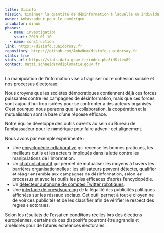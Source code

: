 ```yaml
---
title: Disinfo
mission: Diminuer la quantité de désinformation à laquelle un individu est confronté quotidiennement
owner: Ambassadeur pour le numérique
incubator: dinum
phases:
  - name: investigation
    start: 2019-01-10
  - name: construction
link: https://disinfo.quaidorsay.fr
repository: https://github.com/AmbaNum/disinfo.quaidorsay.fr
stats: true
stats_url: https://stats.data.gouv.fr/index.php?idSite=89
contact: matti.schneider@diplomatie.gouv.fr
---
```


La manipulation de l’information vise à fragiliser notre cohésion sociale et nos processus électoraux.

Nous croyons que les sociétés démocratiques contiennent déjà des forces puissantes contre les campagnes de désinformation, mais que ces forces sont aujourd’hui trop isolées pour se confronter à des acteurs organisés. C’est pourquoi nous pensons que la collaboration, la coopération et la mutualisation sont la base d’une réponse efficace.

Notre équipe développe des outils ouverts au sein du Bureau de l’ambassadeur pour le numérique pour faire advenir cet alignement.

Nous avons par exemple expérimenté :

- Une [encyclopédie collaborative](https://disinfo.quaidorsay.fr/encyclopedia) qui recense les bonnes pratiques, les meilleurs outils et les acteurs impliqués dans la lutte contre les manipulations de l'information.
- Un [chat collaboratif](https://disinfo.quaidorsay.fr/collaborate) qui permet de mutualiser les moyens à travers les barrières organisationnelles : les utilisateurs peuvent détecter, qualifier et réagir ensemble aux campagnes de désinformation, selon les processus et avec les outils les plus efficaces d'après l’encyclopédie.
- Un [détecteur autonome de comptes Twitter robotiques](https://disinfo.quaidorsay.fr/twitter-bot-clusters/fr/).
- Une [interface de crowdsourcing](https://disinfo.quaidorsay.fr/political-ads) de la légalité des publicités politiques affichées sur les réseaux sociaux. Cet outil permet à tout‧e citoyen‧ne de voir ces publicités et de les classifier afin de vérifier le respect des règles électorales.

Selon les résultats de l’essai en conditions réelles lors des élections européennes, certains de ces dispositifs pourront être agrandis et améliorés pour de futures échéances électorales.
